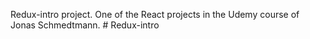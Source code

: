 Redux-intro project. One of the React projects in the Udemy course of Jonas Schmedtmann. # Redux-intro